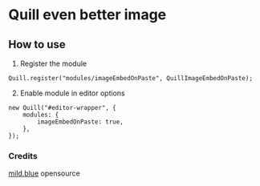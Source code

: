 # Quill even better image

## How to use

1. Register the module

```
Quill.register("modules/imageEmbedOnPaste", QuillImageEmbedOnPaste);
```

2. Enable module in editor options

```
new Quill("#editor-wrapper", {
    modules: {
        imageEmbedOnPaste: true,
    },
});
```

### Credits

[mild.blue](https://mild.blue/) opensource
